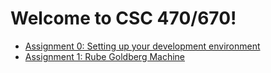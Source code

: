 # Welcome to CSC 470/670!
- [Assignment 0: Setting up your development environment](assignments/setup.md)
- [Assignment 1: Rube Goldberg Machine](assignments/machine.md)